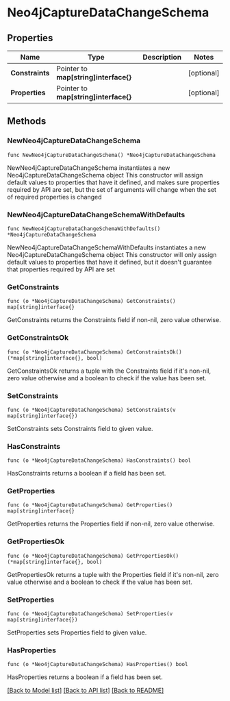 # Neo4jCaptureDataChangeSchema

## Properties

Name | Type | Description | Notes
------------ | ------------- | ------------- | -------------
**Constraints** | Pointer to **map[string]interface{}** |  | [optional] 
**Properties** | Pointer to **map[string]interface{}** |  | [optional] 

## Methods

### NewNeo4jCaptureDataChangeSchema

`func NewNeo4jCaptureDataChangeSchema() *Neo4jCaptureDataChangeSchema`

NewNeo4jCaptureDataChangeSchema instantiates a new Neo4jCaptureDataChangeSchema object
This constructor will assign default values to properties that have it defined,
and makes sure properties required by API are set, but the set of arguments
will change when the set of required properties is changed

### NewNeo4jCaptureDataChangeSchemaWithDefaults

`func NewNeo4jCaptureDataChangeSchemaWithDefaults() *Neo4jCaptureDataChangeSchema`

NewNeo4jCaptureDataChangeSchemaWithDefaults instantiates a new Neo4jCaptureDataChangeSchema object
This constructor will only assign default values to properties that have it defined,
but it doesn't guarantee that properties required by API are set

### GetConstraints

`func (o *Neo4jCaptureDataChangeSchema) GetConstraints() map[string]interface{}`

GetConstraints returns the Constraints field if non-nil, zero value otherwise.

### GetConstraintsOk

`func (o *Neo4jCaptureDataChangeSchema) GetConstraintsOk() (*map[string]interface{}, bool)`

GetConstraintsOk returns a tuple with the Constraints field if it's non-nil, zero value otherwise
and a boolean to check if the value has been set.

### SetConstraints

`func (o *Neo4jCaptureDataChangeSchema) SetConstraints(v map[string]interface{})`

SetConstraints sets Constraints field to given value.

### HasConstraints

`func (o *Neo4jCaptureDataChangeSchema) HasConstraints() bool`

HasConstraints returns a boolean if a field has been set.

### GetProperties

`func (o *Neo4jCaptureDataChangeSchema) GetProperties() map[string]interface{}`

GetProperties returns the Properties field if non-nil, zero value otherwise.

### GetPropertiesOk

`func (o *Neo4jCaptureDataChangeSchema) GetPropertiesOk() (*map[string]interface{}, bool)`

GetPropertiesOk returns a tuple with the Properties field if it's non-nil, zero value otherwise
and a boolean to check if the value has been set.

### SetProperties

`func (o *Neo4jCaptureDataChangeSchema) SetProperties(v map[string]interface{})`

SetProperties sets Properties field to given value.

### HasProperties

`func (o *Neo4jCaptureDataChangeSchema) HasProperties() bool`

HasProperties returns a boolean if a field has been set.


[[Back to Model list]](../README.md#documentation-for-models) [[Back to API list]](../README.md#documentation-for-api-endpoints) [[Back to README]](../README.md)


